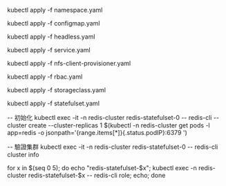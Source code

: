 kubectl apply -f namespace.yaml

kubectl apply -f configmap.yaml

kubectl apply -f headless.yaml

kubectl apply -f service.yaml

kubectl apply -f nfs-client-provisioner.yaml

kubectl apply -f rbac.yaml

kubectl apply -f storageclass.yaml

kubectl apply -f statefulset.yaml

-- 初始化
kubectl exec -it -n redis-cluster redis-statefulset-0 -- redis-cli --cluster create --cluster-replicas 1 $(kubectl -n redis-cluster get pods -l app=redis -o jsonpath='{range.items[*]}{.status.podIP}:6379 ')

-- 驗證集群
kubectl exec -it -n redis-cluster redis-statefulset-0 -- redis-cli cluster info

for x in $(seq 0 5); do echo "redis-statefulset-$x"; kubectl exec -n redis-cluster redis-statefulset-$x -- redis-cli role; echo; done
